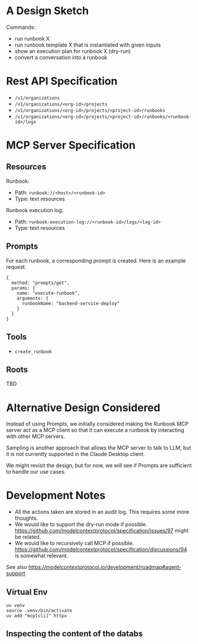 # A Design Sketch

Commands:
- run runbook X
- run runbook template X that is instantiated with given inputs
- show an execution plan for runbook X (dry-run)
- convert a conversation into a runbook

# Rest API Specification

- `/v1/organizations`
- `/v1/organizations/<org-id>/projects`
- `/v1/organizations/<org-id>/projects/<project-id>/runbooks`
- `/v1/organizations/<org-id>/projects/<project-id>/runbooks/<runbook-id>/logs`

# MCP Server Specification

## Resources

Runbook:
- Path: `runbook://<host>/<runbook-id>`
- Type: text resources

Runbook execution log:
- Path: `runbook-execution-log://<runbook-id>/logs/<log-id>`
- Type: text resources

## Prompts

For each runbook, a corresponding prompt is created. Here is an example request.

```
{
  method: "prompts/get",
  params: {
    name: "execute-runbook",
    arguments: {
      runbookName: "backend-service-deploy"
    }
  }
}
```

## Tools

- `create_runbook`

## Roots

TBD

# Alternative Design Considered

Instead of using Prompts, we initially considered making the Runbook MCP server act as a MCP
client so that it can execute a runbook by interacting with other MCP servers.

Sampling is another approach that allows the MCP server to talk to LLM, but it is not currently supported in the Claude Desktop client.

We might revisit the design, but for now, we will see if Prompts are sufficient to handle our use cases.

# Development Notes

- All the actions taken are stored in an audit log. This requires some more thoughts.
- We would like to support the dry-run mode if possible. https://github.com/modelcontextprotocol/specification/issues/97 might be related.
- We would like to recursively call MCP if possible. https://github.com/modelcontextprotocol/specification/discussions/94 is somewhat relevant.

See also https://modelcontextprotocol.io/development/roadmap#agent-support


## Virtual Env

```
uv venv
source .venv/bin/activate
uv add "mcp[cli]" httpx
```

## Inspecting the content of the databs
